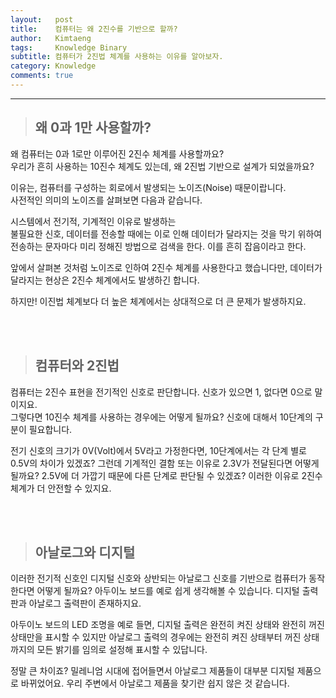 ```yaml
---
layout:   post
title:    컴퓨터는 왜 2진수를 기반으로 할까?
author:   Kimtaeng
tags: 	  Knowledge Binary 
subtitle: 컴퓨터가 2진법 체계를 사용하는 이유를 알아보자.
category: Knowledge
comments: true
---
```


<hr/>

> ## 왜 0과 1만 사용할까?

왜 컴퓨터는 0과 1로만 이루어진 2진수 체계를 사용할까요?<br/>
우리가 흔히 사용하는 10진수 체계도 있는데, 왜 2진법 기반으로 설계가 되었을까요?

이유는, 컴퓨터를 구성하는 회로에서 발생되는 노이즈(Noise) 때문이랍니다.<br/>
사전적인 의미의 노이즈를 살펴보면 다음과 같습니다.

<div class="post_caption">시스템에서 전기적, 기계적인 이유로 발생하는<br/>
불필요한 신호, 데이터를 전송할 때에는 이로 인해 데이터가 달라지는 것을 막기 위하여
전송하는 문자마다 미리 정해진 방법으로 검색을 한다. 이를 흔히 잡음이라고 한다.</div>

앞에서 살펴본 것처럼 노이즈로 인하여 2진수 체계를 사용한다고 했습니다만,
데이터가 달라지는 현상은 2진수 체계에서도 발생하긴 합니다.

하지만! 이진법 체계보다 더 높은 체계에서는 상대적으로 더 큰 문제가 발생하지요.

<br/><br/>

> ## 컴퓨터와 2진법

컴퓨터는 2진수 표현을 전기적인 신호로 판단합니다. 신호가 있으면 1, 없다면 0으로 말이지요.<br/>
그렇다면 10진수 체계를 사용하는 경우에는 어떻게 될까요? 신호에 대해서 10단계의 구분이 필요합니다.

전기 신호의 크기가 0V(Volt)에서 5V라고 가정한다면, 10단계에서는 각 단계 별로 0.5V의 차이가 있겠죠?
그런데 기계적인 결함 또는 이유로 2.3V가 전달된다면 어떻게 될까요?
2.5V에 더 가깝기 때문에 다른 단계로 판단될 수 있겠죠? 이러한 이유로 2진수 체계가 더 안전할 수 있지요.

<br/><br/>

> ## 아날로그와 디지털

이러한 전기적 신호인 디지털 신호와 상반되는 아날로그 신호를 기반으로 컴퓨터가 동작한다면 어떻게 될까요?
아두이노 보드를 예로 쉽게 생각해볼 수 있습니다. 디지털 출력판과 아날로그 출력판이 존재하지요.

아두이노 보드의 LED 조명을 예로 들면, 디지털 출력은 완전히 켜진 상태와 완전히 꺼진 상태만을 표시할 수 있지만
아날로그 출력의 경우에는 완전히 켜진 상태부터 꺼진 상태까지의 모든 밝기를 임의로 설정해 표시할 수 있답니다.

정말 큰 차이죠?
밀레니엄 시대에 접어들면서 아날로그 제품들이 대부분 디지털 제품으로 바뀌었어요.
우리 주변에서 아날로그 제품을 찾기란 쉽지 않은 것 같습니다.